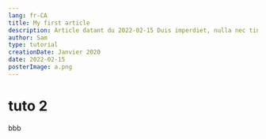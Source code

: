 ```yaml
---
lang: fr-CA
title: My first article
description: Article datant du 2022-02-15 Duis imperdiet, nulla nec tincidunt auctor, libero nisl auctor lectus, imperdiet molestie diam purus ut augue. Cras faucibus eros quis dolor accumsan fermentum. Fusce id venenatis enim. Maecenas eget pulvinar neque. Etiam euismod, dui nec molestie dapibus, urna felis tristique velit,
author: Sam
type: tutorial
creationDate: Janvier 2020
date: 2022-02-15
posterImage: a.png
---
```


# tuto 2

bbb